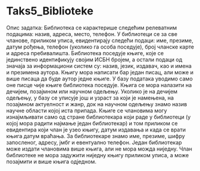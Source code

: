 # Taks5_Biblioteke

 Опис задатка:  Библиотека се карактерише следећим релеватним подацима: назив, адреса, место, телефон. У библиотеци се за све 
чланове, приликом уписа, евидентирају следећи подаци: име, презиме, датум рођења, телефон (уколико га особа поседује), број чланске 
карте и адреса  пребивалишта. Библиотека поседује књиге, које се јединствено идентификују својим ИСБН бројем, а остали подаци од 
значаја за информациони систем су: назив, језик, издавач, као и имена и презимена аутора. Књигу мора написати бар један писац, али 
може и више писаца да буде аутор једне књиге. У базу података уводимо само оне писце чије књиге библиотека поседује. Књига се мора 
налазити на дечијем, позајмном или научном одељењу. Уколико је на дечијем одељењу, у базу се уписује још и узраст за који је намењена, 
на позајмном актуелност и жанр, док на научном одељењу знамо назив научне области којој иста припада. Књиге се члановима могу 
изнајмљивати само од стране библиотекара који раде у библиотеци (у којој мора радити најмање један библиотекар) и том приликом се 
евидентира који члан је узео књигу, датум издавања и када се врати књига датум враћања. За библиотекаре знамо име, презиме, шифру 
запосленог, адресу, јмбг и евентуално телефон. Један библиотекар може издати члановима више књига, али не мора можда ниједну. Члан 
библиотеке не мора задужити ниједну књигу приликом уписа, а може позајмити и више књига одједном.
